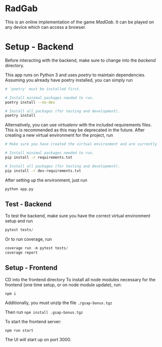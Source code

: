 # RadGab

This is an online implementation of the game *MadGab*. It can be played on any device which can access a browser.

# Setup - Backend

Before interacting with the backend, make sure to change into the *backend* directory.

This app runs on Python 3 and uses *poetry* to maintain dependencies. Assuming you already have poetry installed, you can simply run

```bash
# 'poetry' must be installed first.

# Install minimal packages needed to run.
poetry install --no-dev

# Install all packages (for testing and development).
poetry install
```

Alternatively, you can use *virtualenv* with the included requirements files. This is is recommended as this may be deprecated in the future. After creating a new virtual environment for the project, run

```bash
# Make sure you have created the virtual environment and are currently in it.

# Install minimal packages needed to run.
pip install -r requirements.txt

# Install all packages (for testing and development).
pip install -r dev-requirements.txt
```

After setting up the environment, just run
```python
python app.py
```

## Test - Backend
To test the backend, make sure you have the correct virtual environment setup and run
```python
pytest tests/
```

Or to run coverage, run
```python
coverage run -m pytest tests/
coverage report
```


## Setup - Frontend
CD into the frontend directory
To install all node modules necessary for the frontend (one time setup, or on node module update), run: 
```
npm i
```

Additionally, you must unzip the file 
```./gsap-bonus.tgz``` 

Then run 
```npm install .gsap-bonus.tgz```

To start the frontend server:
```
npm run start
```
The UI will start up on port 3000.



